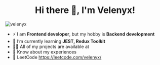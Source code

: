 <h1 align="center">Hi there 👋, I'm Velenyx!</h1>
<p align="left"> <img src="https://komarev.com/ghpvc/?username=velenyx&label=Profile%20views&color=0e75b6&style=flat" alt="velenyx" /> </p>

- ⚡ I am **Frontend developer**, but my hobby is **Backend development**
- 🌱 I’m currently learning **JEST, Redux Toolkit**
- 👨‍💻 All of my projects are available at
- 📄 Know about my experiences
- 🔫 LeetCode https://leetcode.com/velenyx/


